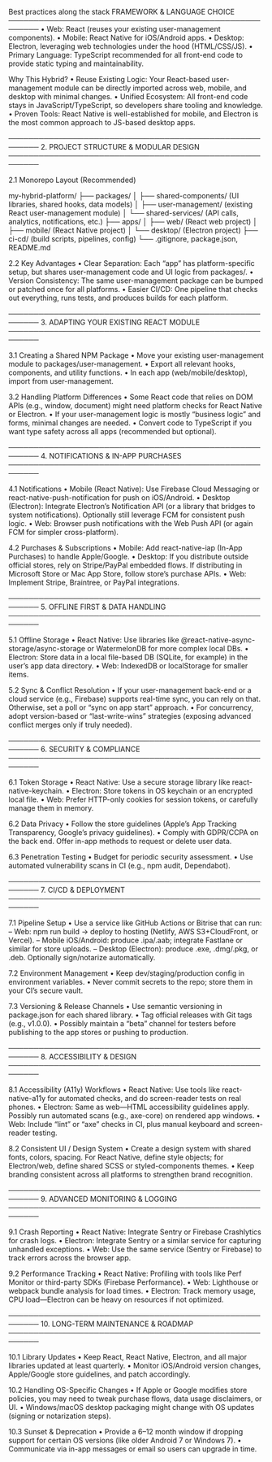 Best practices along the stack
FRAMEWORK & LANGUAGE CHOICE ────────────────────────────────────────────────────────
• Web: React (reuses your existing user-management components).
• Mobile: React Native for iOS/Android apps.
• Desktop: Electron, leveraging web technologies under the hood (HTML/CSS/JS).
• Primary Language: TypeScript recommended for all front-end code to provide static typing and maintainability.

Why This Hybrid?
• Reuse Existing Logic: Your React-based user-management module can be directly imported across web, mobile, and desktop with minimal changes.
• Unified Ecosystem: All front-end code stays in JavaScript/TypeScript, so developers share tooling and knowledge.
• Proven Tools: React Native is well-established for mobile, and Electron is the most common approach to JS-based desktop apps.

──────────────────────────────────────────────────────── 2. PROJECT STRUCTURE & MODULAR DESIGN ────────────────────────────────────────────────────────

2.1 Monorepo Layout (Recommended)

my-hybrid-platform/ ├── packages/ │ ├── shared-components/ (UI libraries, shared hooks, data models) │ ├── user-management/ (existing React user-management module) │ └── shared-services/ (API calls, analytics, notifications, etc.) ├── apps/ │ ├── web/ (React web project) │ ├── mobile/ (React Native project) │ └── desktop/ (Electron project) ├── ci-cd/ (build scripts, pipelines, config) └── .gitignore, package.json, README.md

2.2 Key Advantages
• Clear Separation: Each “app” has platform-specific setup, but shares user-management code and UI logic from packages/.
• Version Consistency: The same user-management package can be bumped or patched once for all platforms.
• Easier CI/CD: One pipeline that checks out everything, runs tests, and produces builds for each platform.

──────────────────────────────────────────────────────── 3. ADAPTING YOUR EXISTING REACT MODULE ────────────────────────────────────────────────────────

3.1 Creating a Shared NPM Package
• Move your existing user-management module to packages/user-management.
• Export all relevant hooks, components, and utility functions.
• In each app (web/mobile/desktop), import from user-management.

3.2 Handling Platform Differences
• Some React code that relies on DOM APIs (e.g., window, document) might need platform checks for React Native or Electron.
• If your user-management logic is mostly “business logic” and forms, minimal changes are needed.
• Convert code to TypeScript if you want type safety across all apps (recommended but optional).

──────────────────────────────────────────────────────── 4. NOTIFICATIONS & IN-APP PURCHASES ────────────────────────────────────────────────────────

4.1 Notifications
• Mobile (React Native): Use Firebase Cloud Messaging or react-native-push-notification for push on iOS/Android.
• Desktop (Electron): Integrate Electron’s Notification API (or a library that bridges to system notifications). Optionally still leverage FCM for consistent push logic.
• Web: Browser push notifications with the Web Push API (or again FCM for simpler cross-platform).

4.2 Purchases & Subscriptions
• Mobile: Add react-native-iap (In-App Purchases) to handle Apple/Google.
• Desktop: If you distribute outside official stores, rely on Stripe/PayPal embedded flows. If distributing in Microsoft Store or Mac App Store, follow store’s purchase APIs.
• Web: Implement Stripe, Braintree, or PayPal integrations.

──────────────────────────────────────────────────────── 5. OFFLINE FIRST & DATA HANDLING ────────────────────────────────────────────────────────

5.1 Offline Storage
• React Native: Use libraries like @react-native-async-storage/async-storage or WatermelonDB for more complex local DBs.
• Electron: Store data in a local file-based DB (SQLite, for example) in the user’s app data directory.
• Web: IndexedDB or localStorage for smaller items.

5.2 Sync & Conflict Resolution
• If your user-management back-end or a cloud service (e.g., Firebase) supports real-time sync, you can rely on that. Otherwise, set a poll or “sync on app start” approach.
• For concurrency, adopt version-based or “last-write-wins” strategies (exposing advanced conflict merges only if truly needed).

──────────────────────────────────────────────────────── 6. SECURITY & COMPLIANCE ────────────────────────────────────────────────────────

6.1 Token Storage
• React Native: Use a secure storage library like react-native-keychain.
• Electron: Store tokens in OS keychain or an encrypted local file.
• Web: Prefer HTTP-only cookies for session tokens, or carefully manage them in memory.

6.2 Data Privacy
• Follow the store guidelines (Apple’s App Tracking Transparency, Google’s privacy guidelines).
• Comply with GDPR/CCPA on the back end. Offer in-app methods to request or delete user data.

6.3 Penetration Testing
• Budget for periodic security assessment.
• Use automated vulnerability scans in CI (e.g., npm audit, Dependabot).

──────────────────────────────────────────────────────── 7. CI/CD & DEPLOYMENT ────────────────────────────────────────────────────────

7.1 Pipeline Setup
• Use a service like GitHub Actions or Bitrise that can run:
– Web: npm run build → deploy to hosting (Netlify, AWS S3+CloudFront, or Vercel).
– Mobile iOS/Android: produce .ipa/.aab; integrate Fastlane or similar for store uploads.
– Desktop (Electron): produce .exe, .dmg/.pkg, or .deb. Optionally sign/notarize automatically.

7.2 Environment Management
• Keep dev/staging/production config in environment variables.
• Never commit secrets to the repo; store them in your CI’s secure vault.

7.3 Versioning & Release Channels
• Use semantic versioning in package.json for each shared library.
• Tag official releases with Git tags (e.g., v1.0.0).
• Possibly maintain a “beta” channel for testers before publishing to the app stores or pushing to production.

──────────────────────────────────────────────────────── 8. ACCESSIBILITY & DESIGN ────────────────────────────────────────────────────────

8.1 Accessibility (A11y) Workflows
• React Native: Use tools like react-native-a11y for automated checks, and do screen-reader tests on real phones.
• Electron: Same as web—HTML accessibility guidelines apply. Possibly run automated scans (e.g., axe-core) on rendered app windows.
• Web: Include “lint” or “axe” checks in CI, plus manual keyboard and screen-reader testing.

8.2 Consistent UI / Design System
• Create a design system with shared fonts, colors, spacing. For React Native, define style objects; for Electron/web, define shared SCSS or styled-components themes.
• Keep branding consistent across all platforms to strengthen brand recognition.

──────────────────────────────────────────────────────── 9. ADVANCED MONITORING & LOGGING ────────────────────────────────────────────────────────

9.1 Crash Reporting
• React Native: Integrate Sentry or Firebase Crashlytics for crash logs.
• Electron: Integrate Sentry or a similar service for capturing unhandled exceptions.
• Web: Use the same service (Sentry or Firebase) to track errors across the browser app.

9.2 Performance Tracking
• React Native: Profiling with tools like Perf Monitor or third-party SDKs (Firebase Performance).
• Web: Lighthouse or webpack bundle analysis for load times.
• Electron: Track memory usage, CPU load—Electron can be heavy on resources if not optimized.

──────────────────────────────────────────────────────── 10. LONG-TERM MAINTENANCE & ROADMAP ────────────────────────────────────────────────────────

10.1 Library Updates
• Keep React, React Native, Electron, and all major libraries updated at least quarterly.
• Monitor iOS/Android version changes, Apple/Google store guidelines, and patch accordingly.

10.2 Handling OS-Specific Changes
• If Apple or Google modifies store policies, you may need to tweak purchase flows, data usage disclaimers, or UI.
• Windows/macOS desktop packaging might change with OS updates (signing or notarization steps).

10.3 Sunset & Deprecation
• Provide a 6–12 month window if dropping support for certain OS versions (like older Android 7 or Windows 7).
• Communicate via in-app messages or email so users can upgrade in time.
